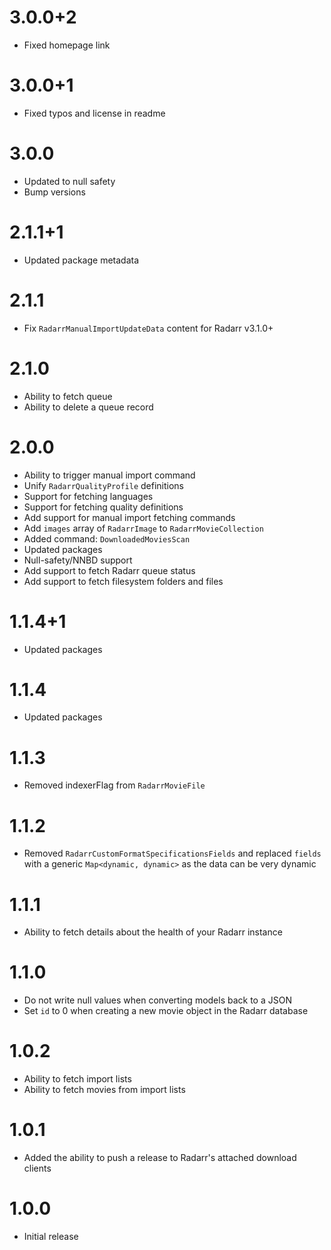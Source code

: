 # 3.0.0+2
- Fixed homepage link
# 3.0.0+1
- Fixed typos and license in readme
# 3.0.0
- Updated to null safety
- Bump versions
# 2.1.1+1
- Updated package metadata
# 2.1.1
- Fix `RadarrManualImportUpdateData` content for Radarr v3.1.0+
# 2.1.0
- Ability to fetch queue
- Ability to delete a queue record
# 2.0.0
- Ability to trigger manual import command
- Unify `RadarrQualityProfile` definitions
- Support for fetching languages
- Support for fetching quality definitions
- Add support for manual import fetching commands
- Add `images` array of `RadarrImage` to `RadarrMovieCollection`
- Added command: `DownloadedMoviesScan`
- Updated packages
- Null-safety/NNBD support
- Add support to fetch Radarr queue status
- Add support to fetch filesystem folders and files
# 1.1.4+1
- Updated packages
# 1.1.4
- Updated packages
# 1.1.3
- Removed indexerFlag from `RadarrMovieFile`
# 1.1.2
- Removed `RadarrCustomFormatSpecificationsFields` and replaced `fields` with a generic `Map<dynamic, dynamic>` as the data can be very dynamic
# 1.1.1
- Ability to fetch details about the health of your Radarr instance
# 1.1.0
- Do not write null values when converting models back to a JSON
- Set `id` to 0 when creating a new movie object in the Radarr database
# 1.0.2
- Ability to fetch import lists
- Ability to fetch movies from import lists
# 1.0.1
- Added the ability to push a release to Radarr's attached download clients
# 1.0.0
- Initial release
